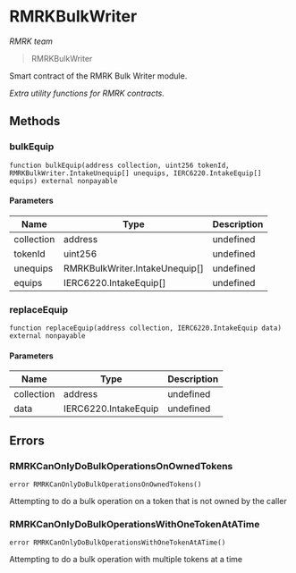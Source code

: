 # RMRKBulkWriter

*RMRK team*

> RMRKBulkWriter

Smart contract of the RMRK Bulk Writer module.

*Extra utility functions for RMRK contracts.*

## Methods

### bulkEquip

```solidity
function bulkEquip(address collection, uint256 tokenId, RMRKBulkWriter.IntakeUnequip[] unequips, IERC6220.IntakeEquip[] equips) external nonpayable
```





#### Parameters

| Name | Type | Description |
|---|---|---|
| collection | address | undefined |
| tokenId | uint256 | undefined |
| unequips | RMRKBulkWriter.IntakeUnequip[] | undefined |
| equips | IERC6220.IntakeEquip[] | undefined |

### replaceEquip

```solidity
function replaceEquip(address collection, IERC6220.IntakeEquip data) external nonpayable
```





#### Parameters

| Name | Type | Description |
|---|---|---|
| collection | address | undefined |
| data | IERC6220.IntakeEquip | undefined |




## Errors

### RMRKCanOnlyDoBulkOperationsOnOwnedTokens

```solidity
error RMRKCanOnlyDoBulkOperationsOnOwnedTokens()
```

Attempting to do a bulk operation on a token that is not owned by the caller




### RMRKCanOnlyDoBulkOperationsWithOneTokenAtATime

```solidity
error RMRKCanOnlyDoBulkOperationsWithOneTokenAtATime()
```

Attempting to do a bulk operation with multiple tokens at a time





